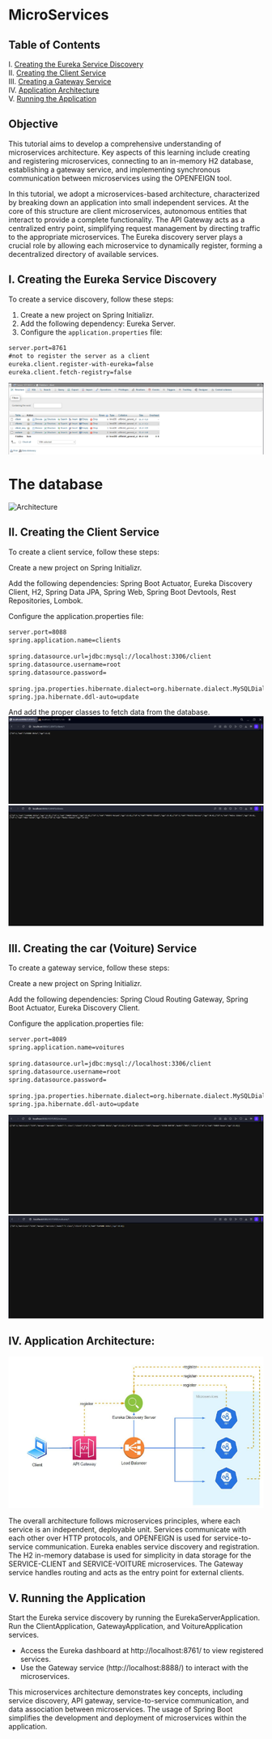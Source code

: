 # MicroServices
## Table of Contents
I. [Creating the Eureka Service Discovery](#i-creating-the-eureka-service-discovery)  
II. [Creating the Client Service](#ii-creating-the-client-service)  
III. [Creating a Gateway Service](#iii-creating-a-gateway-service)  
IV. [Application Architecture](#iv-application-architecture)  
V. [Running the Application](#v-Running-the-application)  

## Objective
This tutorial aims to develop a comprehensive understanding of microservices architecture. Key aspects of this learning include creating and registering microservices, connecting to an in-memory H2 database, establishing a gateway service, and implementing synchronous communication between microservices using the OPENFEIGN tool.

In this tutorial, we adopt a microservices-based architecture, characterized by breaking down an application into small independent services. At the core of this structure are client microservices, autonomous entities that interact to provide a complete functionality. The API Gateway acts as a centralized entry point, simplifying request management by directing traffic to the appropriate microservices. The Eureka discovery server plays a crucial role by allowing each microservice to dynamically register, forming a decentralized directory of available services.

## I. Creating the Eureka Service Discovery
To create a service discovery, follow these steps:
1. Create a new project on Spring Initializr.
2. Add the following dependency: Eureka Server.
3. Configure the `application.properties` file:
``` 
server.port=8761
#not to register the server as a client
eureka.client.register-with-eureka=false
eureka.client.fetch-registry=false
```

![Architecture](3.png)

# The database 
![Architecture](4.png)
## II. Creating the Client Service
To create a client service, follow these steps:

Create a new project on Spring Initializr.

Add the following dependencies: Spring Boot Actuator, Eureka Discovery Client, H2, Spring Data JPA, Spring Web, Spring Boot Devtools, Rest Repositories, Lombok.

Configure the application.properties file:
```
server.port=8088
spring.application.name=clients

spring.datasource.url=jdbc:mysql://localhost:3306/client
spring.datasource.username=root
spring.datasource.password=

spring.jpa.properties.hibernate.dialect=org.hibernate.dialect.MySQLDialect
spring.jpa.hibernate.ddl-auto=update
```
And add the proper classes to fetch data from the database.
![Architecture](/spring/1.png)
![Architecture](/spring/2.png)
## III. Creating the car (Voiture) Service

To create a gateway service, follow these steps:

Create a new project on Spring Initializr.

Add the following dependencies: Spring Cloud Routing Gateway, Spring Boot Actuator, Eureka Discovery Client.

Configure the application.properties file: 
```
server.port=8089
spring.application.name=voitures

spring.datasource.url=jdbc:mysql://localhost:3306/client
spring.datasource.username=root
spring.datasource.password=

spring.jpa.properties.hibernate.dialect=org.hibernate.dialect.MySQLDialect
spring.jpa.hibernate.ddl-auto=update
```
![Architecture](/spring/3.png)
![Architecture](/spring/4.png)
## IV. Application Architecture:
![Architecture](1.png)

The overall architecture follows microservices principles, where each service is an independent, deployable unit.
Services communicate with each other over HTTP protocols, and OPENFEIGN is used for service-to-service communication.
Eureka enables service discovery and registration.
The H2 in-memory database is used for simplicity in data storage for the SERVICE-CLIENT and SERVICE-VOITURE microservices.
The Gateway service handles routing and acts as the entry point for external clients.

## V. Running the Application

Start the Eureka service discovery by running the EurekaServerApplication.
Run the ClientApplication, GatewayApplication, and VoitureApplication services.

* Access the Eureka dashboard at http://localhost:8761/ to view registered services.
* Use the Gateway service (http://localhost:8888/) to interact with the microservices.

This microservices architecture demonstrates key concepts, including service discovery, API gateway, service-to-service communication, and data association between microservices. The usage of Spring Boot simplifies the development and deployment of microservices within the application.
